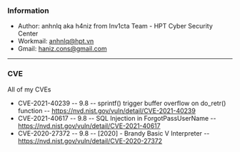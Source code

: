 ### Information
- Author: anhnlq aka h4niz from Inv1cta Team - HPT Cyber Security Center
- Workmail: anhnlq@hpt.vn
- Gmail: haniz.cons@gmail.com


---

### CVE
All of my CVEs
- CVE-2021-40239	  --  9.8	    --   sprintf() trigger buffer overflow on do_retr() function	  --      https://nvd.nist.gov/vuln/detail/CVE-2021-40239
- CVE-2021-40617	  --  9.8     --   SQL Injection in ForgotPassUserName                        --   	  https://nvd.nist.gov/vuln/detail/CVE-2021-40617
- CVE-2020-27372	  --  9.8	    --   [2020] - Brandy Basic V Interpreter	                      --      https://nvd.nist.gov/vuln/detail/CVE-2020-27372
